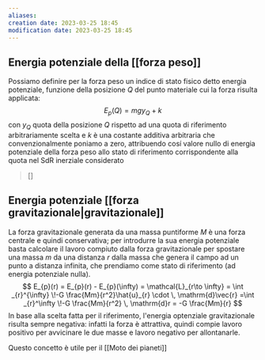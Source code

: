 ```yaml
---
aliases: 
creation date: 2023-03-25 18:45
modification date: 2023-03-25 18:45
---
```


## Energia potenziale della [[forza peso]]
Possiamo definire per la forza peso un indice di stato fisico detto energia potenziale, funzione della posizione $Q$ del punto materiale cui la forza risulta applicata:
$$
E_{p}(Q) = mgy_{Q} + k
$$
con $y_{Q}$ quota della posizione $Q$ rispetto ad una quota di riferimento arbitrariamente scelta e $k$ è una costante additiva arbitraria che convenzionalmente poniamo a zero, attribuendo cosí valore nullo di energia potenziale della forza peso allo stato di riferimento corrispondente alla quota nel SdR inerziale considerato

>[]

## Energia potenziale [[forza gravitazionale|gravitazionale]]
La forza gravitazionale generata da una massa puntiforme $M$ è una forza centrale e quindi conservativa; per introdurre la sua energia potenziale basta calcolare il lavoro compiuto dalla forza gravitazionale per spostare una massa $m$ da una distanza $r$ dalla massa che genera il campo ad un punto a distanza infinita, che prendiamo come stato di riferimento (ad energia potenziale nulla).
$$ E_{p}(r) = E_{p}(r) - E_{p}(\infty) = \mathcal{L}_{r\to \infty} = \int _{r}^{\infty} \!-G \frac{Mm}{r^2}\hat{u}_{r} \cdot \, \mathrm{d}\vec{r} =\int _{r}^\infty \!-G \frac{Mm}{r^2} \, \mathrm{d}r = -G \frac{Mm}{r}  $$
In base alla scelta fatta per il riferimento, l'energia optenziale gravitazionale risulta sempre negativa: infatti la forza è attrattiva, quindi compie lavoro positivo per avvicinare le due masse e lavoro negativo per allontanarle.

Questo concetto è utile per il [[Moto dei pianeti]]

